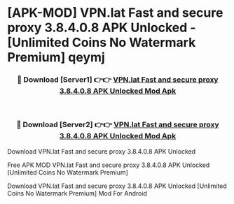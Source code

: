 # [APK-MOD] VPN.lat  Fast and secure proxy 3.8.4.0.8 APK Unlocked - [Unlimited Coins No Watermark Premium] qeymj



<div align="center">
<h3>🔴 Download [Server1] 👉👉 <a href="https://momento.my/?title=VPN.lat__Fast_and_secure_proxy_3.8.4.0.8_APK_Unlocked">VPN.lat  Fast and secure proxy 3.8.4.0.8 APK Unlocked Mod Apk</a></h3><br>

<h3>🔴 Download [Server2] 👉👉 <a href="https://momento.my/?title=VPN.lat__Fast_and_secure_proxy_3.8.4.0.8_APK_Unlocked">VPN.lat  Fast and secure proxy 3.8.4.0.8 APK Unlocked Mod Apk</a></h3>
</div>



Download VPN.lat  Fast and secure proxy 3.8.4.0.8 APK Unlocked 

Free APK MOD VPN.lat  Fast and secure proxy 3.8.4.0.8 APK Unlocked [Unlimited Coins No Watermark Premium]

Download VPN.lat  Fast and secure proxy 3.8.4.0.8 APK Unlocked [Unlimited Coins No Watermark Premium] Mod For Android
